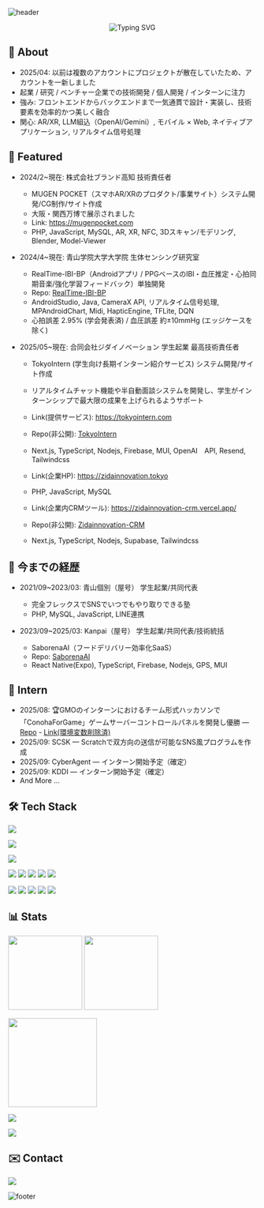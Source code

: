 <!-- Header: wave + typing (theme: #58bc82) -->
![header](https://capsule-render.vercel.app/api?type=waving&color=58bc82&height=180&section=header&text=nynynakazawa&fontSize=48&fontColor=ffffff)

<p align="center">
  <img src="https://readme-typing-svg.demolab.com?font=Fira+Code&size=22&pause=1000&color=58BC82&center=true&vCenter=true&width=720&lines=Full-stack+Engineer;Startup+%2F+Research+%2F+Venture+Dev;AR+%2F+LLM+%2F+Mobile+%2F+Web;Open+to+Collaboration+%26+Internships" alt="Typing SVG" />
</p>

## 👋 About
- 2025/04: 以前は複数のアカウントにプロジェクトが散在していたため、アカウントを一新しました
- 起業 / 研究 / ベンチャー企業での技術開発 / 個人開発 / インターンに注力
- 強み: フロントエンドからバックエンドまで一気通貫で設計・実装し、技術要素を効率的かつ美しく融合
- 関心: AR/XR, LLM組込（OpenAI/Gemini）, モバイル × Web, ネイティブアプリケーション, リアルタイム信号処理

## 🚀 Featured
- 2024/2~現在: 株式会社ブランド高知 技術責任者
  - MUGEN POCKET（スマホAR/XRのプロダクト/事業サイト）システム開発/CG制作/サイト作成
  - 大阪・関西万博で展示されました
  - Link: https://mugenpocket.com
  - PHP, JavaScript, MySQL, AR, XR, NFC, 3Dスキャン/モデリング, Blender, Model-Viewer

- 2024/4~現在: 青山学院大学大学院 生体センシング研究室
  - RealTime-IBI-BP（Androidアプリ / PPGベースのIBI・血圧推定・心拍同期音楽/強化学習フィードバック）単独開発
  - Repo: [RealTime-IBI-BP](https://github.com/nynynakazawa/RealTime-IBI-BP)
  - AndroidStudio, Java, CameraX API, リアルタイム信号処理, MPAndroidChart, Midi, HapticEngine, TFLite, DQN
  - 心拍誤差 2.95% (学会発表済) / 血圧誤差 約±10mmHg (エッジケースを除く)

- 2025/05~現在: 合同会社ジダイノベーション 学生起業 最高技術責任者
  - TokyoIntern (学生向け長期インターン紹介サービス) システム開発/サイト作成
  - リアルタイムチャット機能や半自動面談システムを開発し、学生がインターンシップで最大限の成果を上げられるようサポート
  - Link(提供サービス): https://tokyointern.com
  - Repo(非公開): [TokyoIntern](https://github.com/nynynakazawa/TokyoIntern)
  - Next.js, TypeScript, Nodejs, Firebase, MUI, OpenAI　API, Resend, Tailwindcss

  - Link(企業HP): https://zidainnovation.tokyo
  - PHP, JavaScript, MySQL

  - Link(企業内CRMツール): https://zidainnovation-crm.vercel.app/
  - Repo(非公開): [Zidainnovation-CRM](https://github.com/nynynakazawa/Zidainnovation-CRM)
  - Next.js, TypeScript, Nodejs, Supabase, Tailwindcss

## 📜 今までの経歴
- 2021/09~2023/03: 青山個別（屋号） 学生起業/共同代表
  - 完全フレックスでSNSでいつでもやり取りできる塾
  - PHP, MySQL, JavaScript, LINE連携

- 2023/09~2025/03: Kanpai（屋号） 学生起業/共同代表/技術統括
  - SaborenaAI（フードデリバリー効率化SaaS）
  - Repo: [SaborenaAI](https://github.com/nynynakazawa/SaborenaAI)
  - React Native(Expo), TypeScript, Firebase, Nodejs, GPS, MUI

## 🏢 Intern
- 2025/08: 🏆GMOのインターンにおけるチーム形式ハッカソンで「ConohaForGame」ゲームサーバーコントロールパネルを開発し優勝 — [Repo](https://github.com/nynynakazawa/GMO_Team_B) - [Link(環境変数削除済)](https://gmo-team-b.vercel.app)
- 2025/09: SCSK — Scratchで双方向の送信が可能なSNS風プログラムを作成
- 2025/09: CyberAgent — インターン開始予定（確定）
- 2025/09: KDDI — インターン開始予定（確定）
- And More ...

## 🛠 Tech Stack
<!-- main stacks -->
<p>
  <img src="https://skillicons.dev/icons?i=js,ts,react,reactnative,nextjs,nodejs,firebase" />
</p>
<p>
  <img src="https://skillicons.dev/icons?i=java,php,python,html,css,tailwind,androidstudio,xcode" />
</p>
<p>
  <img src="https://skillicons.dev/icons?i=git,blender,mysql" />
</p>

<!-- extras / badges -->
<p>
  <img src="https://img.shields.io/badge/LLM-OpenAI-412991?logo=openai&logoColor=white" />
  <img src="https://img.shields.io/badge/LLM-Gemini-1A73E8?logo=google&logoColor=white" />
  <img src="https://img.shields.io/badge/Email-Resend-00A2FF?logo=resend&logoColor=white" />
  <img src="https://img.shields.io/badge/Database-Supabase-3ECF8E?logo=supabase&logoColor=white" />
  <img src="https://img.shields.io/badge/UI-MUI-0081CB?logo=mui&logoColor=white" />
</p>
<p>
  <img src="https://img.shields.io/badge/ML-TensorFlow-FF6F00?logo=tensorflow&logoColor=white" />
  <img src="https://img.shields.io/badge/WebAR-model--viewer-00BFA5" />
  <img src="https://img.shields.io/badge/NFC-Near%20Field%20Communication-000000" />
  <img src="https://img.shields.io/badge/CAD-Fusion%20360-FE6E00?logo=autodesk&logoColor=white" />
  <img src="https://img.shields.io/badge/Apple%20Developer-Enrolled-000000?logo=apple&logoColor=white" />
</p>

## 📊 Stats
<p>
  <img src="https://github-readme-stats.vercel.app/api?username=nynynakazawa&show_icons=true&hide_border=true&bg_color=00000000&theme=merko" height="150" />
  <img src="https://github-readme-stats.vercel.app/api/top-langs/?username=nynynakazawa&layout=compact&hide_border=true&hide=jupyter%20notebook&bg_color=00000000&theme=merko" height="150" />
</p>
<p>
  <img src="https://streak-stats.demolab.com?user=nynynakazawa&theme=transparent&hide_border=true" height="180" />
</p>
<p>
  <img src="https://github-profile-trophy.vercel.app/?username=nynynakazawa&theme=algolia&no-frame=true&no-bg=true&row=1&column=6" />
</p>
<p>
  <img src="https://github-readme-activity-graph.vercel.app/graph?username=nynynakazawa&bg_color=transparent&color=58bc82&line=58bc82&point=58bc82&area=true&hide_border=true" />
</p>

## ✉️ Contact
<p>
  <a href="mailto:nynynakazawa@gmail.com">
    <img src="https://img.shields.io/badge/Email-nynynakazawa%40gmail.com-58bc82?style=for-the-badge&labelColor=707070" />
  </a>
</p>

<!-- Footer wave -->
![footer](https://capsule-render.vercel.app/api?type=waving&color=58bc82&height=120&section=footer)